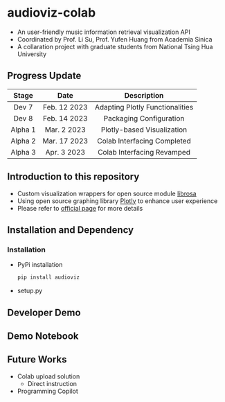 # audioviz-colab ##

* An user-friendly music information retrieval visualization API
* Coordinated by Prof. Li Su, Prof. Yufen Huang from Academia Sinica
* A collaration project with graduate students from National Tsing Hua University

## Progress Update ##

| Stage |     Date     |    Description   |
| :---: |     :---:    |       :---:      |
| Dev 7 | Feb. 12 2023 | Adapting Plotly Functionalities |
| Dev 8 | Feb. 14 2023 | Packaging Configuration |
| Alpha 1 | Mar. 2 2023 | Plotly-based Visualization |
| Alpha 2 | Mar. 17 2023 | Colab Interfacing Completed |
| Alpha 3 | Apr. 3 2023 | Colab Interfacing Revamped |


## Introduction to this repository ##

* Custom visualization wrappers for open source module [librosa](https://librosa.org/doc/latest/index.html)
* Using open source graphing library [Plotly](https://plotly.com/python/) to enhance user experience
* Please refer to [official page](https://grace1287986s-organization.gitbook.io/musicai-ui-space-v2/) for more details

## Installation and Dependency ##

### Installation ###

* PyPi installation

  ```bash
  pip install audioviz
  ```

* setup.py

## Developer Demo ##

## Demo Notebook ##

## Future Works ##

* Colab upload solution
  * Direct instruction
* Programming Copilot
